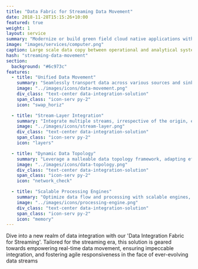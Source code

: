 ```yaml
---
title: "Data Fabric for Streaming Data Movement"
date: 2018-11-28T15:15:26+10:00
featured: true
weight: 1
layout: service
summary: "Modernize or build green field cloud native applications with a strong focus on microservices architecture & domain driven design."
image: "images/services/computer.png"
caption: Large scale data copy between operational and analytical systems with CDC.
hash: "streaming-data-movement"
section:
  background: "#6c973c"
features:
  - title: "Unified Data Movement"
    summary: "Seamlessly transport data across various sources and sinks, capitalizing on high-throughput and low-latency streaming mechanisms."
    image: "../images/icons/data-movement.png"
    div_class: "text-center data-integration-solution"
    span_class: "icon-serv py-2"
    icon: "swap_horiz"

  - title: "Stream-Layer Integration"
    summary: "Integrate multiple streams, irrespective of the origin, ensuring data consistency and alignment in real-time scenarios."
    image: "../images/icons/stream-layer.png"
    div_class: "text-center data-integration-solution"
    span_class: "icon-serv py-2"
    icon: "layers"

  - title: "Dynamic Data Topology"
    summary: "Leverage a malleable data topology framework, adapting effortlessly to changing data requirements and architectural nuances."
    image: "../images/icons/data-topology.png"
    div_class: "text-center data-integration-solution"
    span_class: "icon-serv py-2"
    icon: "network_check"

  - title: "Scalable Processing Engines"
    summary: "Optimize data flow and processing with scalable engines, ensuring smooth handling of massive data streams without sacrificing performance."
    image: "../images/icons/processing-engine.png"
    div_class: "text-center data-integration-solution"
    span_class: "icon-serv py-2"
    icon: "memory"
---
```


Dive into a new realm of data integration with our 'Data Integration Fabric for Streaming'. Tailored for the streaming era, this solution is geared towards empowering real-time data movement, ensuring impeccable integration, and fostering agile responsiveness in the face of ever-evolving data streams
